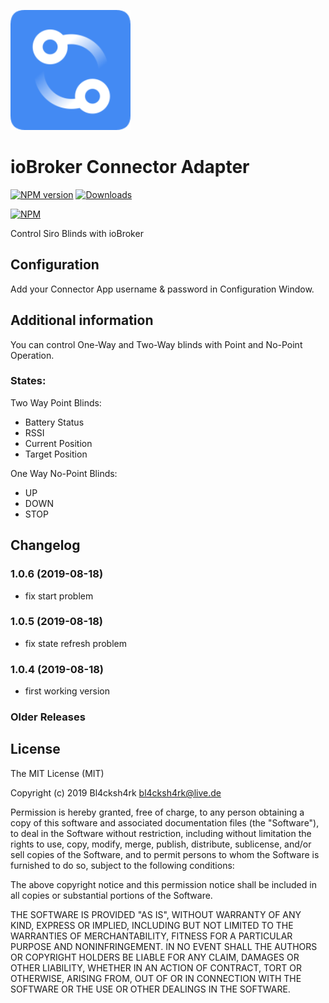 
![Logo](admin/Connector.png)
# ioBroker Connector Adapter

[![NPM version](http://img.shields.io/npm/v/iobroker.connector.svg)](https://www.npmjs.com/package/iobroker.connector)
[![Downloads](https://img.shields.io/npm/dm/iobroker.connector.svg)](https://www.npmjs.com/package/iobroker.connector)

[![NPM](https://nodei.co/npm/iobroker.connector.png?downloads=true)](https://nodei.co/npm/iobroker.connector/)

Control Siro Blinds with ioBroker

## Configuration

Add your Connector App username & password in Configuration Window.

## Additional information
You can control One-Way and Two-Way blinds with Point and No-Point Operation.

### States: 

Two Way Point Blinds: 
- Battery Status
- RSSI
- Current Position
- Target Position

One Way No-Point Blinds:
- UP
- DOWN
- STOP


## Changelog
### 1.0.6 (2019-08-18)
* fix start problem

### 1.0.5 (2019-08-18)
* fix state refresh problem

### 1.0.4 (2019-08-18)
* first working version

### Older Releases

## License

The MIT License (MIT)

Copyright (c) 2019 Bl4cksh4rk <bl4cksh4rk@live.de>

Permission is hereby granted, free of charge, to any person obtaining a copy
of this software and associated documentation files (the "Software"), to deal
in the Software without restriction, including without limitation the rights
to use, copy, modify, merge, publish, distribute, sublicense, and/or sell
copies of the Software, and to permit persons to whom the Software is
furnished to do so, subject to the following conditions:

The above copyright notice and this permission notice shall be included in
all copies or substantial portions of the Software.

THE SOFTWARE IS PROVIDED "AS IS", WITHOUT WARRANTY OF ANY KIND, EXPRESS OR
IMPLIED, INCLUDING BUT NOT LIMITED TO THE WARRANTIES OF MERCHANTABILITY,
FITNESS FOR A PARTICULAR PURPOSE AND NONINFRINGEMENT. IN NO EVENT SHALL THE
AUTHORS OR COPYRIGHT HOLDERS BE LIABLE FOR ANY CLAIM, DAMAGES OR OTHER
LIABILITY, WHETHER IN AN ACTION OF CONTRACT, TORT OR OTHERWISE, ARISING FROM,
OUT OF OR IN CONNECTION WITH THE SOFTWARE OR THE USE OR OTHER DEALINGS IN
THE SOFTWARE.
